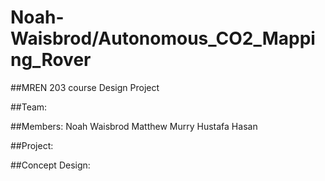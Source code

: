 # Noah-Waisbrod/Autonomous_CO2_Mapping_Rover
##MREN 203 course Design Project

##Team:

##Members:
Noah Waisbrod
Matthew Murry
Hustafa Hasan

##Project:

##Concept Design:


